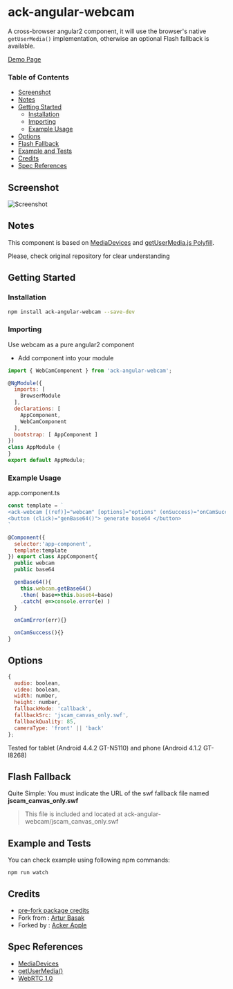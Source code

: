 # ack-angular-webcam
A cross-browser angular2 component, it will use the browser's native `getUserMedia()` implementation, otherwise an optional Flash fallback is available.

[Demo Page](https://ackerapple.github.io/ack-angular-webcam/)

### Table of Contents

- [Screenshot](#screenshot)
- [Notes](#notes)
- [Getting Started](#getting-started)
  - [Installation](#installation)
  - [Importing](#importing)
  - [Example Usage](#example-usage)
- [Options](#options)
- [Flash Fallback](#flash-fallbak)
- [Example and Tests](#example-and-tests)
- [Credits](#credits)
- [Spec References](#spec-references)

## Screenshot

![Screenshot](https://ackerapple.github.io/ack-angular-webcam/screenshot.png)

## Notes

This component is based on [MediaDevices](https://developer.mozilla.org/en-US/docs/Web/API/MediaDevices)  and [getUserMedia.js Polyfill](https://github.com/addyosmani/getUserMedia.js).

Please, check original repository for clear understanding


## Getting Started

### Installation
```bash
npm install ack-angular-webcam --save-dev
```

### Importing
Use webcam as a pure angular2 component

+ Add component into your module
```javascript
import { WebCamComponent } from 'ack-angular-webcam';

@NgModule({
  imports: [
    BrowserModule
  ],
  declarations: [
    AppComponent,
    WebCamComponent
  ],
  bootstrap: [ AppComponent ]
})
class AppModule {
}
export default AppModule;
```

### Example Usage

app.component.ts
```javascript
const template = `
<ack-webcam [(ref)]="webcam" [options]="options" (onSuccess)="onCamSuccess($event)" (onError)="onCamError($event)"></ack-webcam>
<button (click)="genBase64()"> generate base64 </button>
`

@Component({
  selector:'app-component',
  template:template
}) export class AppComponent{
  public webcam
  public base64

  genBase64(){
    this.webcam.getBase64()
    .then( base=>this.base64=base)
    .catch( e=>console.error(e) )
  }

  onCamError(err){}

  onCamSuccess(){}
}
```

## Options

```javascript
{
  audio: boolean,
  video: boolean,
  width: number,
  height: number,
  fallbackMode: 'callback',
  fallbackSrc: 'jscam_canvas_only.swf',
  fallbackQuality: 85,
  cameraType: 'front' || 'back'
};
```

Tested for tablet (Android 4.4.2 GT-N5110) and phone (Android 4.1.2 GT-I8268)

## Flash Fallback

Quite Simple: You must indicate the URL of the swf fallback file named **jscam_canvas_only.swf**

> This file is included and located at ack-angular-webcam/jscam_canvas_only.swf



## Example and Tests

You can check example using following npm commands:
```
npm run watch
```

## Credits
- [pre-fork package credits](https://github.com/addyosmani/getUserMedia.js#credits)
- Fork from : [Artur Basak](https://www.npmjs.com/~archik408)
- Forked by : [Acker Apple](https://www.npmjs.com/~ackerapple)

## Spec References
* [MediaDevices](https://developer.mozilla.org/en-US/docs/Web/API/MediaDevices)
* [getUserMedia()](https://w3c.github.io/mediacapture-main/getusermedia.html)
* [WebRTC 1.0](http://w3c.github.io/webrtc-pc/)
